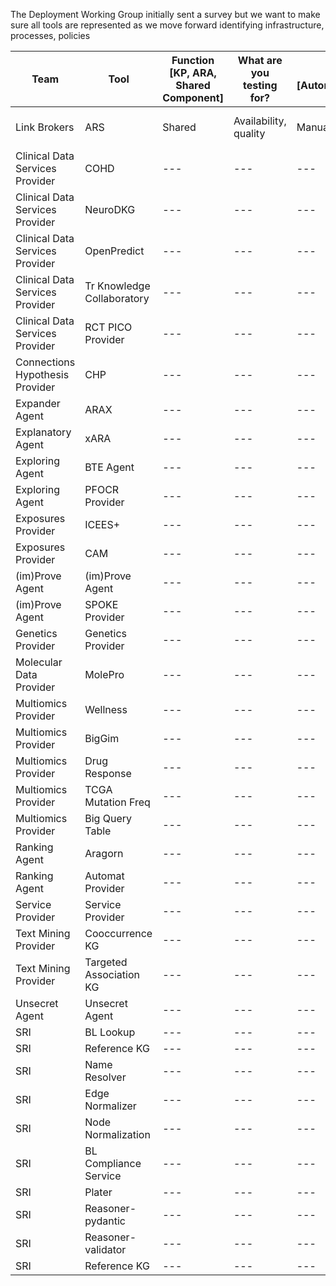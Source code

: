 The Deployment Working Group initially sent a survey but we want to make sure all tools are represented as we move forward identifying infrastructure, processes, policies

|Team|Tool|Function [KP, ARA, Shared Component]|What are you testing for?|How?[Automated/Manual]|What are you using?|How are you assessing results?|Frequency?|CI/CD?[Yes/No]|CI/CD Tech Stack|Future Plans
|---|---|---|---|---|---|---|---|---|---|---
|Link Brokers|ARS|Shared|Availability, quality|Manual|TRAPI Queries|Manual Assessment by SMEs|weekly|---|---|Automated, Travis
|Clinical Data Services Provider|COHD|---|---|---|---|---|---|---|---|---
|Clinical Data Services Provider|NeuroDKG|---|---|---|---|---|---|---|---|---
|Clinical Data Services Provider|OpenPredict|---|---|---|---|---|---|---|---|---
|Clinical Data Services Provider|Tr Knowledge Collaboratory|---|---|---|---|---|---|---|---|---
|Clinical Data Services Provider|RCT PICO Provider|---|---|---|---|---|---|---|---|---
|Connections Hypothesis Provider|CHP|---|---|---|---|---|---|---|---|---
|Expander Agent|ARAX|---|---|---|---|---|---|---|---|---
|Explanatory Agent|xARA|---|---|---|---|---|---|---|---|---
|Exploring Agent|BTE Agent|---|---|---|---|---|---|---|---|---
|Exploring Agent|PFOCR Provider|---|---|---|---|---|---|---|---|---
|Exposures Provider|ICEES+|---|---|---|---|---|---|---|---|---
|Exposures Provider|CAM|---|---|---|---|---|---|---|---|---
|(im)Prove Agent|(im)Prove Agent|---|---|---|---|---|---|---|---|---
|(im)Prove Agent|SPOKE Provider|---|---|---|---|---|---|---|---|---
|Genetics Provider|Genetics Provider|---|---|---|---|---|---|---|---|---
|Molecular Data Provider|MolePro|---|---|---|---|---|---|---|---|---
|Multiomics Provider|Wellness|---|---|---|---|---|---|---|---|---
|Multiomics Provider|BigGim|---|---|---|---|---|---|---|---|---
|Multiomics Provider|Drug Response|---|---|---|---|---|---|---|---|---
|Multiomics Provider|TCGA Mutation Freq|---|---|---|---|---|---|---|---|---
|Multiomics Provider|Big Query Table|---|---|---|---|---|---|---|---|---
|Ranking Agent|Aragorn|---|---|---|---|---|---|---|---|---
|Ranking Agent|Automat Provider|---|---|---|---|---|---|---|---|---
|Service Provider|Service Provider|---|---|---|---|---|---|---|---|---
|Text Mining Provider|Cooccurrence KG|---|---|---|---|---|---|---|---|---
|Text Mining Provider|Targeted Association KG|---|---|---|---|---|---|---|---|---
|Unsecret Agent|Unsecret Agent|---|---|---|---|---|---|---|---|---
|SRI|BL Lookup|---|---|---|---|---|---|---|---|---
|SRI|Reference KG|---|---|---|---|---|---|---|---|---
|SRI|Name Resolver|---|---|---|---|---|---|---|---|---
|SRI|Edge Normalizer|---|---|---|---|---|---|---|---|---
|SRI|Node Normalization|---|---|---|---|---|---|---|---|---
|SRI|BL Compliance Service|---|---|---|---|---|---|---|---|---
|SRI|Plater|---|---|---|---|---|---|---|---|---
|SRI|Reasoner-pydantic|---|---|---|---|---|---|---|---|---
|SRI|Reasoner-validator|---|---|---|---|---|---|---|---|---
|SRI|Reference KG|---|---|---|---|---|---|---|---|---
